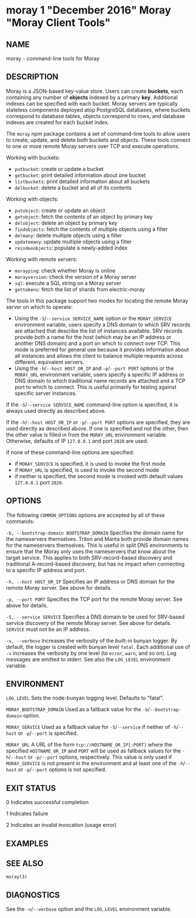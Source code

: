 # moray 1 "December 2016" Moray "Moray Client Tools"

## NAME

moray - command-line tools for Moray

## DESCRIPTION

Moray is a JSON-based key-value store.  Users can create **buckets**, each
containing any number of **objects** indexed by a primary **key**.  Additional
indexes can be specified with each bucket.  Moray servers are typically
stateless components deployed atop PostgreSQL databases, where buckets
correspond to database tables, objects correspond to rows, and database indexes
are created for each bucket index.

The `moray` npm package contains a set of command-line tools to allow users to
create, update, and delete both buckets and objects.  These tools connect to one
or more remote Moray servers over TCP and execute operations.

Working with buckets:

* `putbucket`: create or update a bucket
* `getbucket`: print detailed information about one bucket
* `listbuckets`: print detailed information about all buckets
* `delbucket`: delete a bucket and all of its contents

Working with objects:

* `putobject`: create or update an object
* `getobject`: fetch the contents of an object by primary key
* `delobject`: delete an object by primary key
* `findobjects`: fetch the contents of multiple objects using a filter
* `delmany`: delete multiple objects using a filter
* `updatemany`: update multiple objects using a filter
* `reindexobjects`: populate a newly-added index

Working with remote servers:

* `morayping`: check whether Moray is online
* `morayversion`: check the version of a Moray server
* `sql`: execute a SQL string on a Moray server
* `gettokens`: fetch the list of shards from electric-moray

The tools in this package support two modes for locating the remote Moray server
on which to operate:

* Using the `-S`/`--service SERVICE_NAME` option or the `MORAY_SERVICE`
  environment variable, users specify a DNS domain to which SRV records are
  attached that describe the list of instances available.  SRV records provide
  both a name for the host (which may be an IP address or another DNS domain)
  and a port on which to connect over TCP.  This mode is preferred for
  general use because it provides information about all instances and allows the
  client to balance multiple requests across different, equivalent servers.
* Using the `-h`/`--host HOST_OR_IP` and `-p`/`--port PORT` options or the
  `MORAY_URL` environment variable, users specify a specific IP address or DNS
  domain to which traditional name records are attached and a TCP port to which
  to connect.  This is useful primarily for testing against specific server
  instances.

If the `-S`/`--service SERVICE_NAME` command-line option is specified, it is
always used directly as described above.

If the `-h`/`--host HOST_OR_IP` or `-p`/`--port PORT` options are specified,
they are used directly as described above.  If one is specified and not the
other, then the other value is filled in from the `MORAY_URL` environment
variable.  Otherwise, defaults of IP `127.0.0.1` and port `2020` are used.

If none of these command-line options are specified:

- if `MORAY_SERVICE` is specified, it is used to invoke the first mode
- if `MORAY_URL` is specified, is used to invoke the second mode
- if neither is specified, the second mode is invoked with default values
  `127.0.0.1` port `2020`.

## OPTIONS

The following `COMMON_OPTIONS` options are accepted by all of these commands:

`-b, --bootstrap-domain BOOTSTRAP_DOMAIN`
  Specifies the domain name for the nameservers themselves.  Triton and Manta
  both provide domain names for the nameservers themselves.  This is useful in
  split DNS environments to ensure that the Moray only uses the nameservers
  that know about the target service.  This applies to both SRV-record-based
  discovery and traditional A-record-based discovery, but has no impact when
  connecting to a specific IP address and port.

`-h, --host HOST_OR_IP`
  Specifies an IP address or DNS domain for the remote Moray server.  See
  above for details.

`-p, --port PORT`
  Specifies the TCP port for the remote Moray server.  See above for details.

`-S, --service SERVICE`
  Specifies a DNS domain to be used for SRV-based service discovery of the
  remote Moray server.  See above for details.  `SERVICE` must not be an IP
  address.

`-v, --verbose`
  Increases the verbosity of the built-in bunyan logger.  By default, the
  logger is created with bunyan level `fatal`.  Each additional use of `-v`
  increases the verbosity by one level (to `error`, `warn`, and so on).  Log
  messages are emitted to stderr.  See also the `LOG_LEVEL` environment
  variable.

## ENVIRONMENT

`LOG_LEVEL`
  Sets the node-bunyan logging level. Defaults to "fatal".

`MORAY_BOOTSTRAP_DOMAIN`
  Used as a fallback value for the `-b`/`--bootstrap-domain` option.

`MORAY_SERVICE`
  Used as a fallback value for `-S`/`--service` if neither of `-h`/`--host` or
  `-p`/`--port` is specified.

`MORAY_URL`
  A URL of the form `tcp://HOSTNAME_OR_IP[:PORT]` where the specified
  `HOSTNAME_OR_IP` and `PORT` will be used as fallback values for the
  `-h`/`--host` or `-p/--port` options, respectively.  This value is only used
  if `MORAY_SERVICE` is not present in the environment and at least one of the
  `-h`/`--host` or `-p`/`--port` options is not specified.

## EXIT STATUS

0
  Indicates successful completion

1
  Indicates failure

2
  Indicates an invalid invocation (usage error)


## EXAMPLES

<!-- XXX -->

## SEE ALSO

`moray(3)`

<!-- XXX -->

## DIAGNOSTICS

See the `-v`/`--verbose` option and the `LOG_LEVEL` environment variable.
